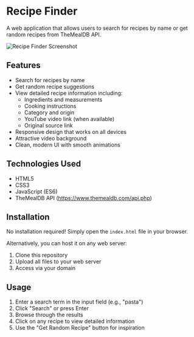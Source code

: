# Recipe Finder

A web application that allows users to search for recipes by name or get random recipes from TheMealDB API.

![Recipe Finder Screenshot](./assects/page.png)

## Features

- Search for recipes by name
- Get random recipe suggestions
- View detailed recipe information including:
  - Ingredients and measurements
  - Cooking instructions
  - Category and origin
  - YouTube video link (when available)
  - Original source link
- Responsive design that works on all devices
- Attractive video background
- Clean, modern UI with smooth animations

## Technologies Used

- HTML5
- CSS3
- JavaScript (ES6)
- TheMealDB API (https://www.themealdb.com/api.php)

## Installation

No installation required! Simply open the `index.html` file in your browser.

Alternatively, you can host it on any web server:

1. Clone this repository
2. Upload all files to your web server
3. Access via your domain

## Usage

1. Enter a search term in the input field (e.g., "pasta")
2. Click "Search" or press Enter
3. Browse through the results
4. Click on any recipe to view detailed information
5. Use the "Get Random Recipe" button for inspiration



